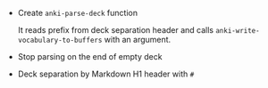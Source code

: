 - Create `anki-parse-deck` function

    It reads prefix from deck separation header and calls
    `anki-write-vocabulary-to-buffers` with an argument.

- Stop parsing on the end of empty deck
- Deck separation by Markdown H1 header with `#`
